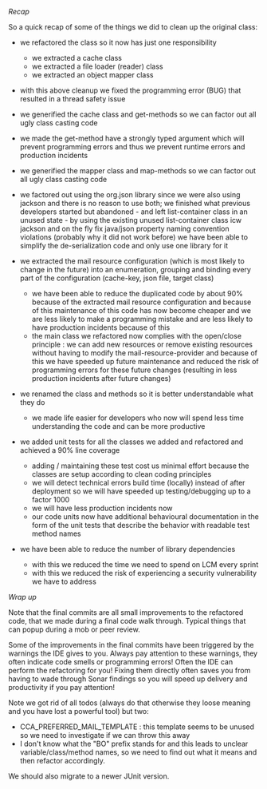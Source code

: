 *Recap*

So a quick recap of some of the things we did to clean up the original class:

- we refactored the class so it now has just one responsibility
  - we extracted a cache class
  - we extracted a file loader (reader) class
  - we extracted an object mapper class
- with this above cleanup we fixed the programming error (BUG) that resulted in a thread
  safety issue  
  
- we generified the cache class and get-methods so we can factor out all ugly class casting code
- we made the get-method have a strongly typed argument which will prevent programming errors and thus
  we prevent runtime errors and production incidents
  
- we generified the mapper class and map-methods so we can factor out all ugly class casting code 
- we factored out using the org.json library since we were also using jackson and there is no reason
  to use both; we finished what previous developers started but abandoned - and left list-container
  class in an unused state - by using the existing unused list-container class icw jackson and on the 
  fly fix java/json property naming convention violations (probably why it did not work before) we have
  been able to simplify the de-serialization code and only use one library for it

- we extracted the mail resource configuration (which is most likely to change in the future) into an 
  enumeration, grouping and binding every part of the configuration (cache-key, json file, target class)
  - we have been able to reduce the duplicated code by about 90% because of the extracted mail resource configuration and
    because of this maintenance of this code has now become cheaper and we are less likely to make a
    programming mistake and are less likely to have production incidents because of this
  - the main class we refactored now complies with the open/close principle : we can add new resources 
    or remove existing resources without having to modify the mail-resource-provider and because of this
    we have speeded up future maintenance and reduced the risk of programming errors for these future
    changes (resulting in less production incidents after future changes)  

- we renamed the class and methods so it is better understandable what they do 
  - we made life easier for developers who now will spend less time understanding the code and can
    be more productive

- we added unit tests for all the classes we added and refactored and achieved a 90% line coverage
  - adding / maintaining these test cost us minimal effort because the classes are setup according to clean coding principles
  - we will detect technical errors build time (locally) instead of after deployment so we will have
    speeded up testing/debugging up to a factor 1000
  - we will have less production incidents now  
  - our code units now have additional behavioural documentation in the form of the unit tests that 
    describe the behavior with readable test method names 

- we have been able to reduce the number of library dependencies
  - with this we reduced the time we need to spend on LCM every sprint
  - with this we reduced the risk of experiencing a security vulnerability we have to address

*Wrap up*

Note that the final commits are all small improvements to the refactored code, that we made during a final code
walk through. Typical things that can popup during a mob or peer review.

Some of the improvements in the final commits have been triggered by the warnings the IDE gives to you. Always pay 
attention to these warnings, they often indicate code smells or programming errors! Often the IDE can perform the 
refactoring for you! Fixing them directly often saves you from having to wade through Sonar findings so you
will speed up delivery and productivity if you pay attention!

Note we got rid of all todos (always do that otherwise they loose meaning and you have lost a powerful tool) but two:
- CCA_PREFERRED_MAIL_TEMPLATE : this template seems to be unused so we need to investigate if we can throw this away
- I don't know what the "BO" prefix stands for and this leads to unclear variable/class/method names, so we need to
  find out what it means and then refactor accordingly.

We should also migrate to a newer JUnit version.

